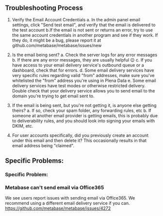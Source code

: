 

## Troubleshooting Process

1. Verify the Email Account Credentials
    a. In the admin panel email settings, click "Send test email", and verify that the email is delivered to the test account
    b.If the email is not sent or returns an error, try to use the same account credentials in another program and see if they work. If they do, it might be a bug, please report it at github.com/metabase/metabase/issues/new

2. Is the email being sent? 
    a. Check the server logs for any error messages
    b. If there are any error messages, they are usually helpful :wink:
    c. If you have access to your email delivery service's outbound queue or a dashboard, check that for errors. 
    d. Some email delivery services have very specific rules regarding valid "from" addresses, make sure you've whitelisted the "from" address you're using in Plena Data
    e. Some email delivery services have test modes or otherwise restricted delivery. Double check that your delivery service allows you to send email to the domain you're trying to get email sent to.

3. If the email is being sent, but you're not getting it, is anyone else getting theirs?
    a. If so, check your spam folder, any forwarding rules, etc
    b. If someone at another email provider is getting emails, this is probably due to deliverability rules, and you should look into signing your emails with DKIM, etc.

4. For user accounts specifically, did you previously create an account under this email and then delete it? This occasionally results in that email address being "claimed".


## Specific Problems:

### Specific Problem:

###  Metabase can't send email via Office365

We see users report issues with sending email via Office365. We recommend using a different email delivery service if you can. 
https://github.com/metabase/metabase/issues/4272